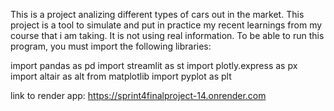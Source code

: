 This is a project analizing different types of cars out in the market. This project is a tool to simulate and put in practice my recent learnings from my course that i am taking. It is not using real information. To be able to run this program, you must import the following libraries:



import pandas as pd
import streamlit as st
import plotly.express as px
import altair as alt
from matplotlib import pyplot as plt

link to render app:
https://sprint4finalproject-14.onrender.com
